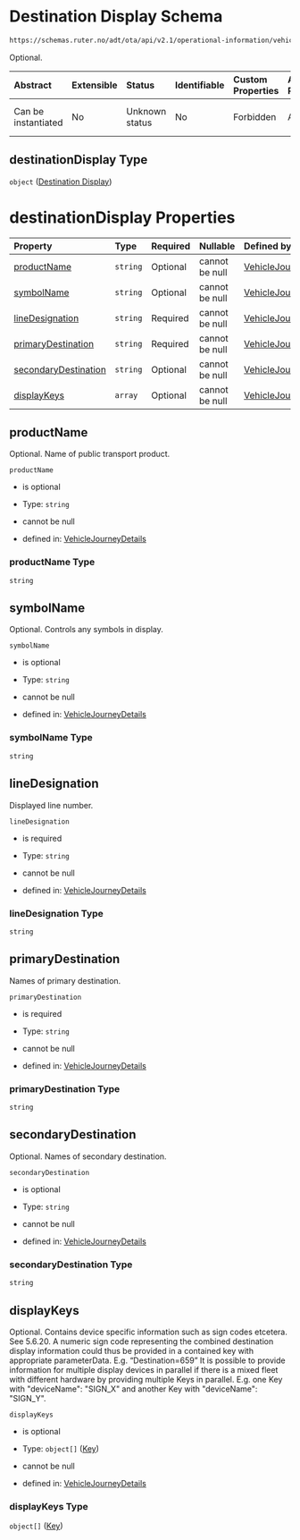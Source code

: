 # Destination Display Schema

```txt
https://schemas.ruter.no/adt/ota/api/v2.1/operational-information/vehicle-journey-details.json#/definitions/pointCall/properties/destinationDisplay
```

Optional.

| Abstract            | Extensible | Status         | Identifiable | Custom Properties | Additional Properties | Access Restrictions | Defined In                                                                                                                |
| :------------------ | :--------- | :------------- | :----------- | :---------------- | :-------------------- | :------------------ | :------------------------------------------------------------------------------------------------------------------------ |
| Can be instantiated | No         | Unknown status | No           | Forbidden         | Allowed               | none                | [vehicle-journey-details.json*](../../schema/operational-information/vehicle-journey-details.json "open original schema") |

## destinationDisplay Type

`object` ([Destination Display](vehicle-journey-details-definitions-destination-display.md))

# destinationDisplay Properties

| Property                                      | Type     | Required | Nullable       | Defined by                                                                                                                                                                                                                                                                           |
| :-------------------------------------------- | :------- | :------- | :------------- | :----------------------------------------------------------------------------------------------------------------------------------------------------------------------------------------------------------------------------------------------------------------------------------- |
| [productName](#productname)                   | `string` | Optional | cannot be null | [VehicleJourneyDetails](vehicle-journey-details-definitions-destination-display-properties-productname.md "https://schemas.ruter.no/adt/ota/api/v2.1/operational-information/vehicle-journey-details.json#/definitions/destinationDisplay/properties/productName")                   |
| [symbolName](#symbolname)                     | `string` | Optional | cannot be null | [VehicleJourneyDetails](vehicle-journey-details-definitions-destination-display-properties-symbolname.md "https://schemas.ruter.no/adt/ota/api/v2.1/operational-information/vehicle-journey-details.json#/definitions/destinationDisplay/properties/symbolName")                     |
| [lineDesignation](#linedesignation)           | `string` | Required | cannot be null | [VehicleJourneyDetails](vehicle-journey-details-definitions-destination-display-properties-linedesignation.md "https://schemas.ruter.no/adt/ota/api/v2.1/operational-information/vehicle-journey-details.json#/definitions/destinationDisplay/properties/lineDesignation")           |
| [primaryDestination](#primarydestination)     | `string` | Required | cannot be null | [VehicleJourneyDetails](vehicle-journey-details-definitions-destination-display-properties-primarydestination.md "https://schemas.ruter.no/adt/ota/api/v2.1/operational-information/vehicle-journey-details.json#/definitions/destinationDisplay/properties/primaryDestination")     |
| [secondaryDestination](#secondarydestination) | `string` | Optional | cannot be null | [VehicleJourneyDetails](vehicle-journey-details-definitions-destination-display-properties-secondarydestination.md "https://schemas.ruter.no/adt/ota/api/v2.1/operational-information/vehicle-journey-details.json#/definitions/destinationDisplay/properties/secondaryDestination") |
| [displayKeys](#displaykeys)                   | `array`  | Optional | cannot be null | [VehicleJourneyDetails](vehicle-journey-details-definitions-destination-display-properties-displaykeys.md "https://schemas.ruter.no/adt/ota/api/v2.1/operational-information/vehicle-journey-details.json#/definitions/destinationDisplay/properties/displayKeys")                   |

## productName

Optional. Name of public transport product.

`productName`

*   is optional

*   Type: `string`

*   cannot be null

*   defined in: [VehicleJourneyDetails](vehicle-journey-details-definitions-destination-display-properties-productname.md "https://schemas.ruter.no/adt/ota/api/v2.1/operational-information/vehicle-journey-details.json#/definitions/destinationDisplay/properties/productName")

### productName Type

`string`

## symbolName

Optional. Controls any symbols in display.

`symbolName`

*   is optional

*   Type: `string`

*   cannot be null

*   defined in: [VehicleJourneyDetails](vehicle-journey-details-definitions-destination-display-properties-symbolname.md "https://schemas.ruter.no/adt/ota/api/v2.1/operational-information/vehicle-journey-details.json#/definitions/destinationDisplay/properties/symbolName")

### symbolName Type

`string`

## lineDesignation

Displayed line number.

`lineDesignation`

*   is required

*   Type: `string`

*   cannot be null

*   defined in: [VehicleJourneyDetails](vehicle-journey-details-definitions-destination-display-properties-linedesignation.md "https://schemas.ruter.no/adt/ota/api/v2.1/operational-information/vehicle-journey-details.json#/definitions/destinationDisplay/properties/lineDesignation")

### lineDesignation Type

`string`

## primaryDestination

Names of primary destination.

`primaryDestination`

*   is required

*   Type: `string`

*   cannot be null

*   defined in: [VehicleJourneyDetails](vehicle-journey-details-definitions-destination-display-properties-primarydestination.md "https://schemas.ruter.no/adt/ota/api/v2.1/operational-information/vehicle-journey-details.json#/definitions/destinationDisplay/properties/primaryDestination")

### primaryDestination Type

`string`

## secondaryDestination

Optional. Names of secondary destination.

`secondaryDestination`

*   is optional

*   Type: `string`

*   cannot be null

*   defined in: [VehicleJourneyDetails](vehicle-journey-details-definitions-destination-display-properties-secondarydestination.md "https://schemas.ruter.no/adt/ota/api/v2.1/operational-information/vehicle-journey-details.json#/definitions/destinationDisplay/properties/secondaryDestination")

### secondaryDestination Type

`string`

## displayKeys

Optional. Contains device specific information such as sign codes etcetera. See 5.6.20. A numeric sign code representing the combined destination display information could thus be provided in a contained key with appropriate parameterData. E.g. “Destination=659” It is possible to provide information for multiple display devices in parallel if there is a mixed fleet with different hardware by providing multiple Keys in parallel. E.g. one Key with "deviceName": "SIGN_X" and another Key with "deviceName": "SIGN_Y".

`displayKeys`

*   is optional

*   Type: `object[]` ([Key](vehicle-journey-details-definitions-key.md))

*   cannot be null

*   defined in: [VehicleJourneyDetails](vehicle-journey-details-definitions-destination-display-properties-displaykeys.md "https://schemas.ruter.no/adt/ota/api/v2.1/operational-information/vehicle-journey-details.json#/definitions/destinationDisplay/properties/displayKeys")

### displayKeys Type

`object[]` ([Key](vehicle-journey-details-definitions-key.md))
